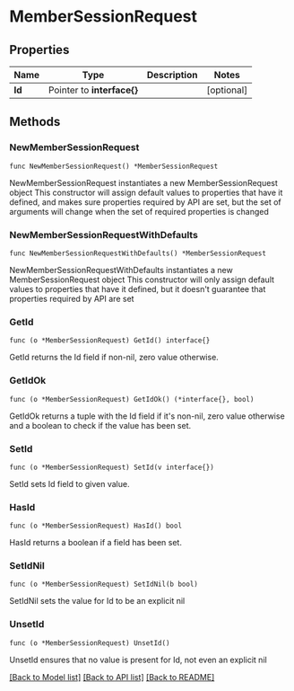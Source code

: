 # MemberSessionRequest

## Properties

Name | Type | Description | Notes
------------ | ------------- | ------------- | -------------
**Id** | Pointer to **interface{}** |  | [optional] 

## Methods

### NewMemberSessionRequest

`func NewMemberSessionRequest() *MemberSessionRequest`

NewMemberSessionRequest instantiates a new MemberSessionRequest object
This constructor will assign default values to properties that have it defined,
and makes sure properties required by API are set, but the set of arguments
will change when the set of required properties is changed

### NewMemberSessionRequestWithDefaults

`func NewMemberSessionRequestWithDefaults() *MemberSessionRequest`

NewMemberSessionRequestWithDefaults instantiates a new MemberSessionRequest object
This constructor will only assign default values to properties that have it defined,
but it doesn't guarantee that properties required by API are set

### GetId

`func (o *MemberSessionRequest) GetId() interface{}`

GetId returns the Id field if non-nil, zero value otherwise.

### GetIdOk

`func (o *MemberSessionRequest) GetIdOk() (*interface{}, bool)`

GetIdOk returns a tuple with the Id field if it's non-nil, zero value otherwise
and a boolean to check if the value has been set.

### SetId

`func (o *MemberSessionRequest) SetId(v interface{})`

SetId sets Id field to given value.

### HasId

`func (o *MemberSessionRequest) HasId() bool`

HasId returns a boolean if a field has been set.

### SetIdNil

`func (o *MemberSessionRequest) SetIdNil(b bool)`

 SetIdNil sets the value for Id to be an explicit nil

### UnsetId
`func (o *MemberSessionRequest) UnsetId()`

UnsetId ensures that no value is present for Id, not even an explicit nil

[[Back to Model list]](../README.md#documentation-for-models) [[Back to API list]](../README.md#documentation-for-api-endpoints) [[Back to README]](../README.md)


